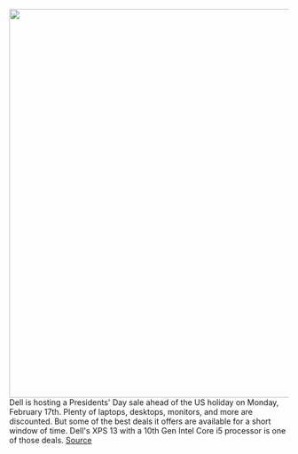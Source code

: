 <img src='https://cdn.vox-cdn.com/thumbor/UJ9pFiCLNifA9XK7jxJYhZ3Inbg=/0x0:2040x1360/1200x800/filters:focal(848x737:1174x1063)/cdn.vox-cdn.com/uploads/chorus_image/image/66300319/akrales_191125_3813_0004.0.jpg' width='700px' /><br/>
Dell is hosting a Presidents' Day sale ahead of the US holiday on Monday, February 17th. Plenty of laptops, desktops, monitors, and more are discounted. But some of the best deals it offers are available for a short window of time. Dell's XPS 13 with a 10th Gen Intel Core i5 processor is one of those deals.
<a href='https://www.theverge.com/good-deals/2020/2/12/21134651/dell-xps-13-10th-gen-intel-core-i5-deal-sale-presidents-day'> Source <a/>